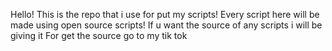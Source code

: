 Hello! This is the repo that i use for put my scripts!
Every script here will be made using open source scripts!
If u want the source of any scripts i will be giving it
For get the source go to my tik tok

